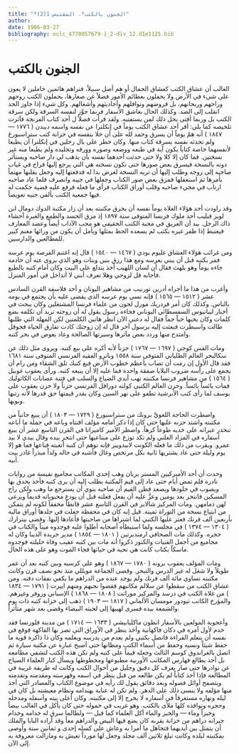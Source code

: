 ```yaml
---
title: "*الجنون بالكتب*. المقتبس 1(2)"
author: 
date: 1906-03-27
bibliography: oclc_4770057679-i_2-div_12.d1e1125.bib
---
```




#  الجنون بالكتب 


 الغالب أن عشاق الكتب كعشاق الجمال أو هم أضل سبيلاً، فتراهم هائمين خاملين لا يعون على شيء في الأرض ولا يحفلون بعظائم الأمور فضلاً عن صغارها، يحملون الكتب روحهم وراحهم وريحانهم، بل فروضهم ونوافلهم وأحاديثهم وأشغالهم. وكل شيء إذا جاوز الحد انقلب إلى الضد. وكذلك الحال بعاشق الأسفار فربما جوَّز لنفسه السرقة ولكن سرقة الكتب بل وربما أفتى بحل ذلك لمن يستفتيه. ولقد قرأت فصلاً ل  أحد  كتاب الفرنجة فآثرت تلخيصه كما يلي: أقر  أحد  عشاق الكتب يوماً في إنكلترا عن نفسه واسمه ديبدن (  ١٧٧٦  —  ١٨٤٧  ) أنه همّ يوماً أن يسرق وحمد لله على أن خلا بنفسه في خزانة كتب ستراسبورغ ولم تحدثه نفسه بسرقة كتاب منها. وكان خطر على بال رجلين في إنكلترا أن يطبعا لأنفسهما خاصة كتاباً يكون آية في طبعه ووضعه وصوره وورقه وتجليده ولم يطبعا منه غير نسختين. فما كان إلا كلا ولا حتى حدثت أحدهما نفسه بأن يذهب لي دار صاحبه ويستأثر دونه بالنسخة فيسرق بعض صورها حتى تكون نسخته هي التي يرجع إليها فراح في غياب صاحبه إلى زوجه وطلب إليها أن تريه النسخة لغرض بدا له فدفعتها إليه وجعل يقلبها مهتماً بأمرها ثم استغفلها فمزق   بعض صور الكتاب وجعلها في جيبه وانصرف فلما عاد صاحبه ارتاب في مجيء صاحبه وقلب أوراق الكتاب فرأى ما فعله فرفع عليه قضية حكمت له فيها جمعية الكتب بألفي جنيه تعويضاً. 

 وقد راودت  أحد  هؤلاء الغلاة يوماً نفسه أن يحرق مكتبته بعد أن زار مكتبة الدوك  دومال ابن لويز فيليب  أحد  ملوك فرنسا المتوفى سنة  ١٨٩٧  إذ مزق الحسد والطمع والغيرة أحشاء ذاك الرجل. بيد أن العريق في محبة الكتب الحقيقي هو محب الآداب أيضاً وعضد المعارف فيغتبط إذا ظفر غيره بكتب لم يسعده الحظ بمثلها ويأمل أن يكون من ورائها مغنم كبير للمطالعين والدارسين. 

 ومن غرائب هؤلاء العشاق  غليوم بودي  (  ١٤٦٧  —  ١٥٤٠  ) قال إنه اغتنم الفرصة يوم عرسه فمر بكتبه قبل أن يبني بعرسه ومع هذا رزق بنين وبنات وهو الذي يروى عنه أن خادمه جاءه يوماً وهو يلهث فقال أن لسان اللهيب أخذ يندلع على البيت وكان أمام كتبه بالطبع فأجابه قل لزوجي وهلا تعرف أنني لا أتداخل في أمور المنزل. 

 وأغرب من هذا ما أجراه  أدرين تورنيب  من مشاهير اليونان و  أحد  فلاسفة القرن السادس   عشر  (  ١٥١٢  —  ١٥٦٥  ) فإنه نسي يوم عرسه الذي يقضى عليه بأن يجتمع في يومه بالناس. وكذلك كان أمر فردريك مورل لجون من علماء فرنسا المشتغلين وكان يبحث في أخبار ليبانيوس السفسطائي اليوناني فجاءه رسول يقول له أن زوجته تريد أن تكلمه بضع كلمات وكان يحبها حباً جماً فقال له دعني الآن انظر هاتين الكلمتين لكن المهلة التي طلبها طالت واسبطرت فبعثت إليه برسول آخر قال له إن زوجتك كادت تفارق الحياة   فحوقل وامتدح منها وردد بعض مآثرها وسيرتها الصالحة وعاد يغوص في بحر كتبه. 

 ومات  القس كوجي  (  ١٦٩٧  —  ١٧٦٧  ) حزناً لأنه أكره على بيع كتبه. ويروى مثل ذلك عن سكاليجر العالم الطلياني المتوفى سنة  ١٥٥٨  وباترو الفقيه الفرنسي المتوفى سنة  ١٦٨١  فقد قال الأول إن رمت أن تصاب بأعظم خطوب الأرض فبع كتبك تلق الشقاء ومن رام أن يجمع على رأسه ضروب البلايا صفقة واحدة فما عليه إلا أن يبيعه كتبه. ورأى  يعقوب غوبيل  (  ١٥٦٤  ) من مشاهير فرنسا مكتبته نهب أيدي الضياع والسلب في فتنة عصابات الكاثوليك فمات يائساً بائساً. وحزن العالم الكتبي كولنه دورافل الفرنسي حزناً ولا حزن يعقوب على يوسف لما رأى كتب الأبرشية تطفو على نهر السين وكان يقدر قيمتها حق قدرها لأنه رتبها وبوبها. 

 واضطرت الحاجة اللغويَّ  برونك من ستراسبورغ  (  ١٧٢٩  —  ١٨٠٣  ) أن يبيع جانباً من مكتبته واشتد حزنه عليها حتى كان إذا ذكر أمامه مؤلف اقتناه وباعه في جملة ما أباعه تنحدر عبراته على خديه طوعاً كرهاً. واضطر الأمير كاميراتا في القرن التاسع  عشر  أن يبيع أسفاره في المزاد العلني ولم تكد توزع على مبتاعيها حتى انتحر بيده وقال بيدي لا بيد عمرو. ويقرب من ذلك ما فعله الكونت لابيدويير فإنه توهم أن كتبه أتعبته فباعها فما هو إلا يوم وليلة حتى عاد يشتريها ثانية بكل مرتخص وغال فأشبه في حاله ولداً مبذراً غادر بيت أبيه. 

 وحدث أن  أحد  الأميركيين المستر بريان وهب  إحدى  المكاتب   مجاميع نفيسة من روايات نادرة فلم تمض أيام حتى عاد إلى قيم المكتبة يطلب إليه أن يرى كتبه فأخذ يحدق بها ويصوب في جلودها ويصعد فظن القيم أن صاحبه ينوي أن يسترجع ما وهب ولكن راح المسكين فانتحر بعد يومين وعزَّ عليه أن يفعل فعلته قبل أن يودع محبوباته قديماً ويرعى   لهن ذمامهن. ومات المركيز شالابر في القرن التاسع  عشر  قانطاً مخفقاً لكونه لم يتمكن من ابتياع نسخة من التوراة ثمينة. قيل إنه كان في محفظة جعلت في جلدها أوراق مالية بأربعين  ألف  فرنك فعثر عليها الكتبي لما اشتراها من صاحبتها فأعادها إليها. وقضى بيترارك (  ١٣٠٤  —  ١٣٧٤  ) في مجلسه ولما استبطأه أصحابه أطلوا عليه فوجدوه ميتاً والكتاب في حجره. وكذلك مات الصحافي  ارمندبرتين  (  ١٨٠١  —  ١٨٥٤  ) مدير جريدة الديبا وكان له مجاميع من أجمل القنيات والكنوز ذكروا أنه مات بين كتبه عقيب وفاة حليلته فوجدوه ماسكاً بكتاب كانت هي تحبه في حياتها فجاء الموت وهو على هذه الحال. 

 ومات المؤلف  يعقوب برونه  (  ١٧٨٠  —  ١٨٦٧  ) وهو على كرسيه وبين كتبه بعد أن عمر طويلاً ولا شغل له غير الدرس والتبحر. وقضى الجماعة موبللي منذ نحو نصف قرن وكانت مكتبته تساوي  مائة  ألف  فرنك ولم يوجد عنده من الدراهم ما يكفي نفقات دفنه. ومن عشاق الكتب من سقطوا عن سلالم مكاتبهم فقضوا نحبهم ومنهم  اييرت  (  ١٧٩١  —  ١٨٣٤  ) من غلاة الكتب في درسد والمركيز  مورانت  (  ١٨٠٨  —  ١٨٦٨  ) الإسباني وروفر وغيرهم. والمؤرخ الكاتب  تيودور مومسان  الألماني (  ١٨١٧  —  ١٩٠٣  ) ذهب إلى خزانة كتبه ذات يوم والشمعة بيده فسرى لهيبها إلى لحيته البيضاء وقضى بعد شهر متأثراً. 
 
 وأعجوبة المولعين بالأسفار  انطون ماكليابيشي  (  ١٦٣٣  —  ١٧١٤  ) من مدينة فلورنسا فقد خدم لأول أمره في دكان فاكهانية وأخذ ينظر في الأوراق التي تصر بها الفاكهة فوقع في نفسه أن يتعلم القراءة فاتصل بكتبي ولم يعدم من يدرسه ويعلمه وكان ذا ذاكرة قوية ما حفظ شيئاً ونسيه وحفظ من أسماء الكتب ومظانها حتى أصبح عبارة عن مكتبة سيارة ثم اتصل بالغراندوق كوسم الثالث وجعله قيماً على كتبه ولم تكن هذه الكتب لتشفي مطامعه بل أخذ يطالع فهارس المكاتب الأوربية مطبوعها ومخطوطها ويسأل كبار العلماء السياح عن نوادرها حتى صار يعرف كل دقيق وجليل من أحوال الكتب وكانت له طريقة غريبة في المطالعة فإذا أخذ كتاباً لم يكن طالعه من قبل ينظر في اسمه وفهرسته ومقدمته وتقدمته ويتصفح أوائل فصوله وبعد دقائق يقول لك رأيه في موضوع الكتاب والمصادر التي أخذ منها مؤلفه ولا ينسى ذلك على الدهر. ولم تكن له عناية بهندامه ونظام معيشته بل كان في ليله ونهاره مستغرقاً في أسفاره لا يخرج إلا إلى مكتبته. وكان أعلى بيته وأسفله ومدخله   وحجره ونوافذه كلها ملأى بالكتب. وهو غريب في خموله حتى كان يأكل في الغالب بيضاً وخبزاً وماء — والخبز والماء أكل العلماء كما قيل — ولطالما سرق له خدامه وخدام جيرانه دراهم من خزانة بقربه كان يضع فيها البيض والدراهم معاً وقد أراده البابا والملك أن يتمثل بين أيديهما فتجاهل ما أمرا به وعاش على كسله  إحدى  و  ثمانين  سنة وأوصى بمكتبته لبلده وكانت تبلغ  ثلاثين  ألف  مجلد وجعل لها مورداً تعيش به ومازالت معروفة به إلى الآن. 
